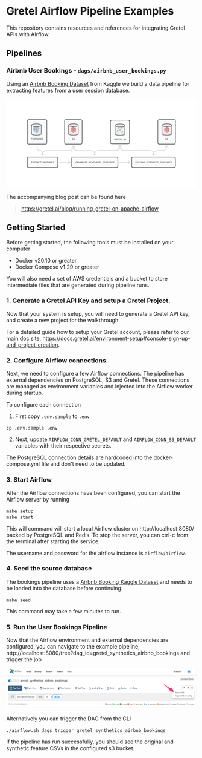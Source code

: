 # Gretel Airflow Pipeline Examples

This repository contains resources and references for integrating Gretel APIs with Airflow.

## Pipelines

### Airbnb User Bookings - `dags/airbnb_user_bookings.py`

Using an [Airbnb Booking Dataset](https://www.kaggle.com/c/airbnb-recruiting-new-user-bookings) from Kaggle we build a data pipeline for extracting features from a user session database.

<img src="misc/bookings_data_flow.png" width="600" align="center"/>

The accompanying blog post can be found here

> https://gretel.ai/blog/running-gretel-on-apache-airflow

## Getting Started

Before getting started, the following tools must be installed on your computer

- Docker v20.10 or greater
- Docker Compose v1.29 or greater

You will also need a set of AWS credentials and a bucket to store intermediate files that are generated during pipeline runs.

### 1. Generate a Gretel API Key and setup a Gretel Project.

Now that your system is setup, you will need to generate a Gretel API key, and create a new project for the walkthrough.

For a detailed guide how to setup your Gretel account, please refer to our main doc site, https://docs.gretel.ai/environment-setup#console-sign-up-and-project-creation.

### 2. Configure Airflow connections.

Next, we need to configure a few Airflow connections. The pipeline has external dependencies on PostgreSQL, S3 and Gretel. These connections are managed as environment variables and injected into the Airflow worker during startup.

To configure each connection

1. First copy `.env.sample` to `.env`

```
cp .env.sample .env
```

2. Next, update `AIRFLOW_CONN_GRETEL_DEFAULT` and `AIRFLOW_CONN_S3_DEFAULT` variables with their respective secrets.

The PostgreSQL connection details are hardcoded into the docker-compose.yml file and don't need to be updated.

### 3. Start Airflow

After the Airflow connections have been configured, you can start the Airflow server by running

```
make setup
make start
```

This will command will start a local Airflow cluster on http://localhost:8080/ backed by PostgreSQL and Redis. To stop the server, you can ctrl-c from the terminal after starting the service.

The username and password for the airflow instance is `airflow`/`airflow`.

### 4. Seed the source database

The bookings pipeline uses a [Airbnb Booking Kaggle Dataset](https://www.kaggle.com/c/airbnb-recruiting-new-user-bookings) and needs to be loaded into the database before continuing.

```
make seed
```

This command may take a few minutes to run.

### 5. Run the User Bookings Pipeline

Now that the Airflow environment and external dependencies are configured, you can navigate to the example pipeline, http://localhost:8080/tree?dag_id=gretel_synthetics_airbnb_bookings and trigger the job

![Trigger Bookings DAG Screen Shot](misc/bookings_trigger_dag.png?raw=true)

Alternatively you can trigger the DAG from the CLI

```
./airflow.sh dags trigger gretel_synthetics_airbnb_bookings
```

If the pipeline has run successfully, you should see the original and synthetic feature CSVs in the configured s3 bucket.
